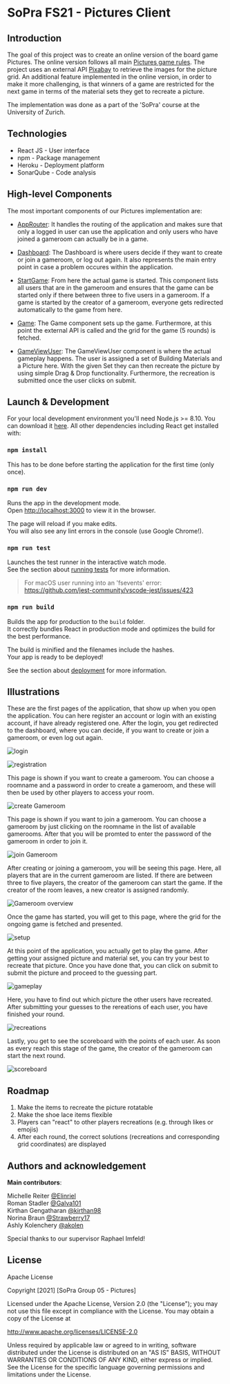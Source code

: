 # SoPra FS21 - Pictures Client 

## Introduction
The goal of this project was to create an online version of the board game Pictures. 
The online version follows all main [Pictures game rules](https://www.riograndegames.com/wp-content/uploads/2020/04/Pictures_Rules_EN_web_1.2.pdf).
The project uses an external API [Pixabay](https://pixabay.com/api/docs/) to retrieve the images for the picture grid.
An additional feature implemented in the online version, in order to make it more challenging, is that winners of a game are restricted for the next game in terms of the material sets they get to recreate a picture.

The implementation was done as a part of the 'SoPra' course at the University of Zurich.

## Technologies
-   React JS - User interface
-   npm - Package management
-   Heroku - Deployment platform
-   SonarQube - Code analysis

## High-level Components
The most important components of our Pictures implementation are:

- [AppRouter](https://github.com/sopra-fs21-group-05/group-05-client/blob/main/src/components/shared/routers/AppRouter.js):
It handles the routing of the application and makes sure that only a logged in user can use the application and only users who have joined a gameroom can actually be in a game.

- [Dashboard](https://github.com/sopra-fs21-group-05/group-05-client/blob/main/src/components/dashboard/Dashboard.js):
The Dashboard is where users decide if they want to create or join a gameroom, or log out again. It also represents the main entry point in case a problem occures within the application.

- [StartGame](https://github.com/sopra-fs21-group-05/group-05-client/blob/main/src/components/gameroom/StartGame.js):
From here the actual game is started. 
This component lists all users that are in the gameroom and ensures that the game can be started only if there between three to five users in a gameroom. 
If a game is started by the creator of a gameroom, everyone gets redirected automatically to the game from here.

- [Game](https://github.com/sopra-fs21-group-05/group-05-client/blob/main/src/components/game/Game.js):
The Game component sets up the game. 
Furthermore, at this point the external API is called and the grid for the game (5 rounds) is fetched.

- [GameViewUser](https://github.com/sopra-fs21-group-05/group-05-client/blob/main/src/components/game/GameviewUser.js):
The GameViewUser component is where the actual gameplay happens. The user is assigned a set of Building Materials and a Picture here. 
With the given Set they can then recreate the picture by using simple Drag & Drop functionality. 
Furthermore, the recreation is submitted once the user clicks on submit.

## Launch & Development

For your local development environment you'll need Node.js >= 8.10. You can download it [here](https://nodejs.org). All other dependencies including React get installed with:

### `npm install`

This has to be done before starting the application for the first time (only once).

### `npm run dev`

Runs the app in the development mode.<br>
Open [http://localhost:3000](http://localhost:3000) to view it in the browser.

The page will reload if you make edits.<br>
You will also see any lint errors in the console (use Google Chrome!).

### `npm run test`

Launches the test runner in the interactive watch mode.<br>
See the section about [running tests](https://facebook.github.io/create-react-app/docs/running-tests) for more information.

> For macOS user running into an 'fsevents' error: https://github.com/jest-community/vscode-jest/issues/423

### `npm run build`

Builds the app for production to the `build` folder.<br>
It correctly bundles React in production mode and optimizes the build for the best performance.

The build is minified and the filenames include the hashes.<br>
Your app is ready to be deployed!

See the section about [deployment](https://facebook.github.io/create-react-app/docs/deployment) for more information.


## Illustrations
These are the first pages of the application, that show up when you open the application. 
You can here register an account or login with an existing account, if have already registered one.
After the login, you get redirected to the dashboard, where you can decide, if you want to create or join a gameroom, or even log out again.

![login](https://github.com/sopra-fs21-group-05/group-05-client/blob/main/Screenshots_Pictures/Login.PNG)

![registration](https://github.com/sopra-fs21-group-05/group-05-client/blob/main/Screenshots_Pictures/Registration.png)

This page is shown if you want to create a gameroom. 
You can choose a roomname and a password in order to create a gameroom, and these will then be used by other players to access your room.

![create Gameroom](https://github.com/sopra-fs21-group-05/group-05-client/blob/main/Screenshots_Pictures/Gameroom_Creation.png)

This page is shown if you want to join a gameroom. 
You can choose a gameroom by just clicking on the roomname in the list of available gamerooms. 
After that you will be promted to enter the password of the gameroom in order to join it.

![join Gameroom](https://github.com/sopra-fs21-group-05/group-05-client/blob/main/Screenshots_Pictures/Gameroom_Join.png)

After creating or joining a gameroom, you will be seeing this page. 
Here, all players that are in the current gameroom are listed.
If there are between three to five players, the creator of the gameroom can start the game.
If the creator of the room leaves, a new creator is assigned randomly.

![Gameroom overview](https://github.com/sopra-fs21-group-05/group-05-client/blob/main/Screenshots_Pictures/Gameroom_Overview.png)

Once the game has started, you will get to this page, where the grid for the ongoing game is fetched and presented. 

![setup](https://github.com/sopra-fs21-group-05/group-05-client/blob/main/Screenshots_Pictures/Setup.png)

At this point of the application, you actually get to play the game. 
After getting your assigned picture and material set, you can try your best to recreate that picture.
Once you have done that, you can click on submit to submit the picture and proceed to the guessing part. 

![gameplay](https://github.com/sopra-fs21-group-05/group-05-client/blob/main/Screenshots_Pictures/Gameplay.png)

Here, you have to find out which picture the other users have recreated.
After submitting your guesses to the rereations of each user, you have finished your round. 

![recreations](https://github.com/sopra-fs21-group-05/group-05-client/blob/main/Screenshots_Pictures/Recreations.png)

Lastly, you get to see the scoreboard with the points of each user.
As soon as every reach this stage of the game, the creator of the gameroom can start the next round. 

![scoreboard](https://github.com/sopra-fs21-group-05/group-05-client/blob/main/Screenshots_Pictures/Scoreboard.png)

## Roadmap

1. Make the items to recreate the picture rotatable
2. Make the shoe lace items flexible
3. Players can "react" to other players recreations (e.g. through likes or emojis)
4. After each round, the correct solutions (recreations and corresponding grid coordinates) are displayed

## Authors and acknowledgement


**Main contributors**:  

Michelle Reiter [@Elinriel](https://github.com/Elinriel)  
Roman Stadler [@Galva101](https://github.com/Galva101)  
Kirthan Gengatharan [@kirthan98](https://github.com/kirthan98)  
Norina Braun [@Strawberry17](https://github.com/Strawberry17)  
Ashly Kolenchery [@akolen](https://github.com/akolen)  

Special thanks to our supervisor Raphael Imfeld!

## License
Apache License

Copyright [2021] [SoPra Group 05 - Pictures]

Licensed under the Apache License, Version 2.0 (the "License");
you may not use this file except in compliance with the License.
You may obtain a copy of the License at

   http://www.apache.org/licenses/LICENSE-2.0

Unless required by applicable law or agreed to in writing, software
distributed under the License is distributed on an "AS IS" BASIS,
WITHOUT WARRANTIES OR CONDITIONS OF ANY KIND, either express or implied.
See the License for the specific language governing permissions and
limitations under the License.

